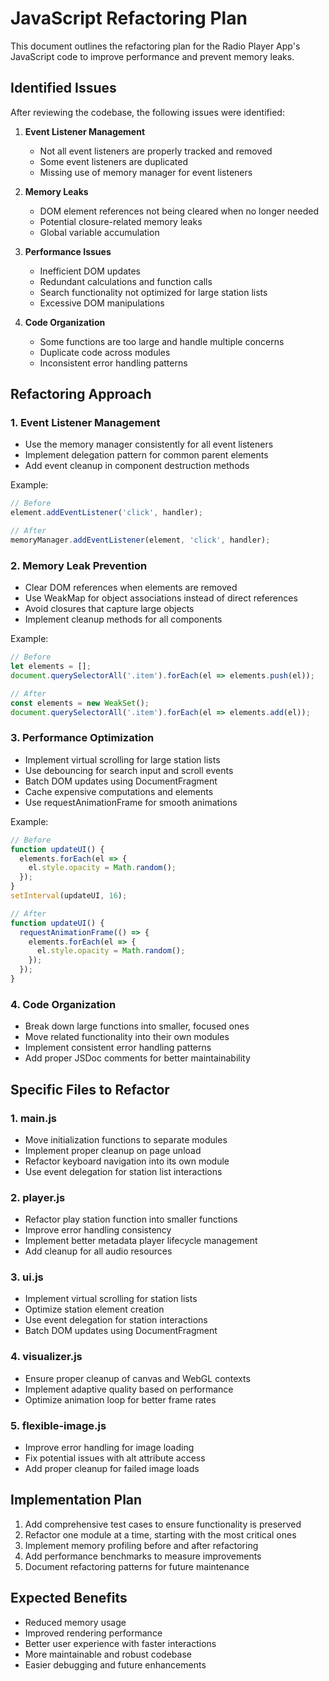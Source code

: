 # JavaScript Refactoring Plan

This document outlines the refactoring plan for the Radio Player App's JavaScript code to improve performance and prevent memory leaks.

## Identified Issues

After reviewing the codebase, the following issues were identified:

1. **Event Listener Management**
   - Not all event listeners are properly tracked and removed
   - Some event listeners are duplicated
   - Missing use of memory manager for event listeners

2. **Memory Leaks**
   - DOM element references not being cleared when no longer needed
   - Potential closure-related memory leaks
   - Global variable accumulation

3. **Performance Issues**
   - Inefficient DOM updates
   - Redundant calculations and function calls
   - Search functionality not optimized for large station lists
   - Excessive DOM manipulations

4. **Code Organization**
   - Some functions are too large and handle multiple concerns
   - Duplicate code across modules
   - Inconsistent error handling patterns

## Refactoring Approach

### 1. Event Listener Management

- Use the memory manager consistently for all event listeners
- Implement delegation pattern for common parent elements
- Add event cleanup in component destruction methods

Example:
```javascript
// Before
element.addEventListener('click', handler);

// After
memoryManager.addEventListener(element, 'click', handler);
```

### 2. Memory Leak Prevention

- Clear DOM references when elements are removed
- Use WeakMap for object associations instead of direct references
- Avoid closures that capture large objects
- Implement cleanup methods for all components

Example:
```javascript
// Before
let elements = [];
document.querySelectorAll('.item').forEach(el => elements.push(el));

// After
const elements = new WeakSet();
document.querySelectorAll('.item').forEach(el => elements.add(el));
```

### 3. Performance Optimization

- Implement virtual scrolling for large station lists
- Use debouncing for search input and scroll events
- Batch DOM updates using DocumentFragment
- Cache expensive computations and elements
- Use requestAnimationFrame for smooth animations

Example:
```javascript
// Before
function updateUI() {
  elements.forEach(el => {
    el.style.opacity = Math.random();
  });
}
setInterval(updateUI, 16);

// After
function updateUI() {
  requestAnimationFrame(() => {
    elements.forEach(el => {
      el.style.opacity = Math.random();
    });
  });
}
```

### 4. Code Organization

- Break down large functions into smaller, focused ones
- Move related functionality into their own modules
- Implement consistent error handling patterns
- Add proper JSDoc comments for better maintainability

## Specific Files to Refactor

### 1. main.js

- Move initialization functions to separate modules
- Implement proper cleanup on page unload
- Refactor keyboard navigation into its own module
- Use event delegation for station list interactions

### 2. player.js

- Refactor play station function into smaller functions
- Improve error handling consistency
- Implement better metadata player lifecycle management
- Add cleanup for all audio resources

### 3. ui.js

- Implement virtual scrolling for station lists
- Optimize station element creation
- Use event delegation for station interactions
- Batch DOM updates using DocumentFragment

### 4. visualizer.js

- Ensure proper cleanup of canvas and WebGL contexts
- Implement adaptive quality based on performance
- Optimize animation loop for better frame rates

### 5. flexible-image.js

- Improve error handling for image loading
- Fix potential issues with alt attribute access
- Add proper cleanup for failed image loads

## Implementation Plan

1. Add comprehensive test cases to ensure functionality is preserved
2. Refactor one module at a time, starting with the most critical ones
3. Implement memory profiling before and after refactoring
4. Add performance benchmarks to measure improvements
5. Document refactoring patterns for future maintenance

## Expected Benefits

- Reduced memory usage
- Improved rendering performance
- Better user experience with faster interactions
- More maintainable and robust codebase
- Easier debugging and future enhancements
